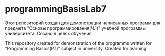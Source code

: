 # programmingBasisLab7

Этот репозиторий создан для демонстрации написанных программ для предмета "Основы программирования(Ч.1)" учебной программы университета. Созано в целях обучения.

This repository created for demonstration of the programms written for "Programming Basics(P.1)" subject in university. Created for learning.
